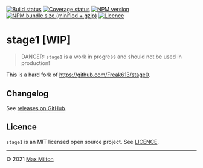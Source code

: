 [![Build status](https://img.shields.io/github/workflow/status/MaxMilton/stage1/ci)](https://github.com/MaxMilton/stage1/actions)
[![Coverage status](https://img.shields.io/codeclimate/coverage/MaxMilton/stage1)](https://codeclimate.com/github/MaxMilton/stage1)
[![NPM version](https://img.shields.io/npm/v/stage1.svg)](https://www.npmjs.com/package/stage1)
[![NPM bundle size (minified + gzip)](https://img.shields.io/bundlephobia/minzip/stage1.svg)](https://bundlephobia.com/result?p=stage1)
[![Licence](https://img.shields.io/github/license/MaxMilton/stage1.svg)](https://github.com/MaxMilton/stage1/blob/master/LICENSE)

# stage1 [WIP]

> DANGER: `stage1` is a work in progress and should not be used in production!

This is a hard fork of <https://github.com/Freak613/stage0>.

## Changelog

See [releases on GitHub](https://github.com/MaxMilton/stage1/releases).

## Licence

`stage1` is an MIT licensed open source project. See [LICENCE](https://github.com/MaxMilton/stage1/blob/master/LICENCE).

---

© 2021 [Max Milton](https://maxmilton.com)
